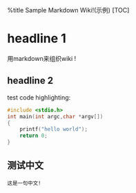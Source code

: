 %title Sample Markdown Wiki!(示例)
[TOC]
# headline 1
用markdown来组织wiki !
## headline 2
test code highlighting:
```cpp
#include <stdio.h>
int main(int argc,char *argv[])
{
	printf("hello world");
	return 0;
}
```
## 测试中文
	这是一句中文!
